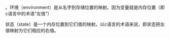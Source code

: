 。环境（environment）是从名字到存储位置的映射。因为变量就是内存位置（即c语言中的术语“左值”）

状态（state）是一个内存位置到它们值的映射。以c语言的术语来说，即状态把左值映射为它们相应的右值。

